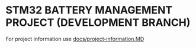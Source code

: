 # STM32 BATTERY MANAGEMENT PROJECT (DEVELOPMENT BRANCH)

For project information use [docs/project-information.MD](/docs/project-information.MD)
